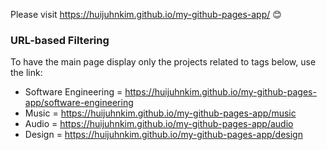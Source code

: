 Please visit https://huijuhnkim.github.io/my-github-pages-app/ 😊

### URL-based Filtering
To have the main page display only the projects related to tags below, use the link:
* Software Engineering = https://huijuhnkim.github.io/my-github-pages-app/software-engineering
* Music = https://huijuhnkim.github.io/my-github-pages-app/music
* Audio = https://huijuhnkim.github.io/my-github-pages-app/audio
* Design = https://huijuhnkim.github.io/my-github-pages-app/design
